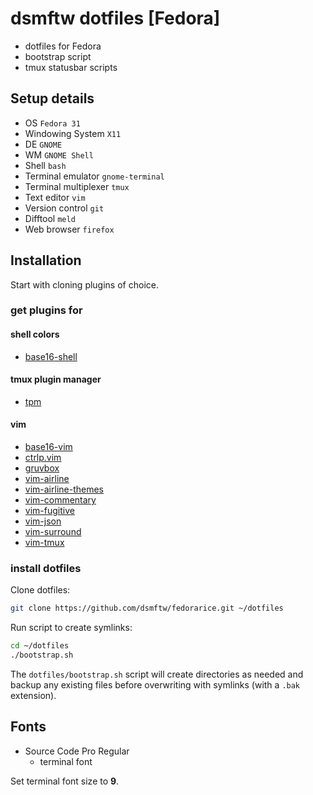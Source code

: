 # dsmftw dotfiles [Fedora]

* dotfiles for Fedora
* bootstrap script
* tmux statusbar scripts

## Setup details

* OS `Fedora 31`
* Windowing System `X11`
* DE `GNOME`
* WM `GNOME Shell`
* Shell `bash`
* Terminal emulator `gnome-terminal`
* Terminal multiplexer `tmux`
* Text editor `vim`
* Version control `git`
* Difftool `meld`
* Web browser `firefox`

## Installation

Start with cloning plugins of choice.

### get plugins for

#### shell colors

* [base16-shell](https://github.com/chriskempson/base16-shell)

#### tmux plugin manager

* [tpm](https://github.com/tmux-plugins/tpm)

#### vim

* [base16-vim](https://github.com/chriskempson/base16-vim)
* [ctrlp.vim](https://github.com/ctrlpvim/ctrlp.vim)
* [gruvbox](https://github.com/morhetz/gruvbox)
* [vim-airline](https://github.com/vim-airline/vim-airline)
* [vim-airline-themes](https://github.com/vim-airline/vim-airline-themes)
* [vim-commentary](https://github.com/tpope/vim-commentary)
* [vim-fugitive](https://github.com/tpope/vim-fugitive)
* [vim-json](https://github.com/elzr/vim-json)
* [vim-surround](https://github.com/tpope/vim-surround)
* [vim-tmux](https://github.com/tmux-plugins/vim-tmux)

### install dotfiles

Clone dotfiles:

```bash
git clone https://github.com/dsmftw/fedorarice.git ~/dotfiles
```

Run script to create symlinks:

```bash
cd ~/dotfiles
./bootstrap.sh
```

The `dotfiles/bootstrap.sh` script will create directories as needed and backup any existing files before overwriting with symlinks (with a `.bak` extension).

## Fonts

* Source Code Pro Regular
    * terminal font

Set terminal font size to **9**.
